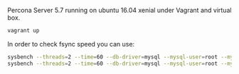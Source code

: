 Percona Server 5.7 running on ubuntu 16.04 xenial under Vagrant and virtual box.

```sh
vagrant up
```
In order to check fsync speed you can use:
```sh
sysbench --threads=2 --time=60 --db-driver=mysql --mysql-user=root --mysql-password=secret oltp_insert --tables=2 --table_size=100000 prepare
sysbench --threads=2 --time=60 --db-driver=mysql --mysql-user=root --mysql-password=secret oltp_insert --tables=2 --table_size=100000 run
```
